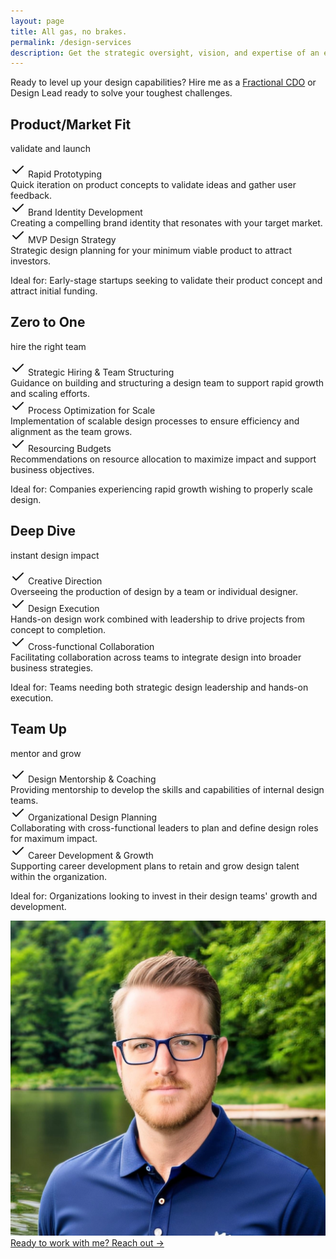 ```yaml
---
layout: page
title: All gas, no brakes.
permalink: /design-services
description: Get the strategic oversight, vision, and expertise of an experienced Chief Design Officer on your terms. As a Fractional CDO, I provide hands-on design leadership tailored to the unique needs of your organization, helping you drive impactful design strategies, establish a powerful brand presence, and scale your product or service experience.
---
```


<p class="sub-heading fade-in-element mb-12">Ready to level up your design capabilities? Hire me as a <a href="/fractional-cdo">Fractional CDO</a> or Design Lead ready to solve your toughest challenges.</p>

<div class="{{ page.markdown }} max-w-none">
  <div class="services__container">
      <div class="services__package fade-in-element">
        <h2 class="services__title">Product/Market Fit</h2>
        <p class="services__description">validate and launch</p>
        <div class="services__service-title"><svg xmlns="http://www.w3.org/2000/svg" width="24" height="24" viewBox="0 0 24 24" fill="none" stroke="currentColor" stroke-width="2" stroke-linecap="round" stroke-linejoin="round" class="lucide lucide-check"><path d="M20 6 9 17l-5-5"/></svg> Rapid Prototyping</div>
        <div class="services__service-description">Quick iteration on product concepts to validate ideas and gather user feedback.</div>
        <div class="services__service-title"><svg xmlns="http://www.w3.org/2000/svg" width="24" height="24" viewBox="0 0 24 24" fill="none" stroke="currentColor" stroke-width="2" stroke-linecap="round" stroke-linejoin="round" class="lucide lucide-check"><path d="M20 6 9 17l-5-5"/></svg> Brand Identity Development</div>
        <div class="services__service-description">Creating a compelling brand identity that resonates with your target market.</div>
        <div class="services__service-title"><svg xmlns="http://www.w3.org/2000/svg" width="24" height="24" viewBox="0 0 24 24" fill="none" stroke="currentColor" stroke-width="2" stroke-linecap="round" stroke-linejoin="round" class="lucide lucide-check"><path d="M20 6 9 17l-5-5"/></svg> MVP Design Strategy</div>
        <div class="services__service-description">Strategic design planning for your minimum viable product to attract investors.</div>
        <p class="services__ideal">Ideal for: Early-stage startups seeking to validate their product concept and attract initial funding.</p>
      </div>
      <div class="services__package fade-in-element">
        <h2 class="services__title">Zero to One</h2>
        <p class="services__description">hire the right team</p>
        <div class="services__service-title"><svg xmlns="http://www.w3.org/2000/svg" width="24" height="24" viewBox="0 0 24 24" fill="none" stroke="currentColor" stroke-width="2" stroke-linecap="round" stroke-linejoin="round" class="lucide lucide-check"><path d="M20 6 9 17l-5-5"/></svg> Strategic Hiring & Team Structuring</div>
        <div class="services__service-description">Guidance on building and structuring a design team to support rapid growth and scaling efforts.</div>
        <div class="services__service-title"><svg xmlns="http://www.w3.org/2000/svg" width="24" height="24" viewBox="0 0 24 24" fill="none" stroke="currentColor" stroke-width="2" stroke-linecap="round" stroke-linejoin="round" class="lucide lucide-check"><path d="M20 6 9 17l-5-5"/></svg> Process Optimization for Scale</div>
        <div class="services__service-description">Implementation of scalable design processes to ensure efficiency and alignment as the team grows.</div>
        <div class="services__service-title"><svg xmlns="http://www.w3.org/2000/svg" width="24" height="24" viewBox="0 0 24 24" fill="none" stroke="currentColor" stroke-width="2" stroke-linecap="round" stroke-linejoin="round" class="lucide lucide-check"><path d="M20 6 9 17l-5-5"/></svg> Resourcing Budgets</div>
        <div class="services__service-description">Recommendations on resource allocation to maximize impact and support business objectives.</div>
        <p class="services__ideal">Ideal for: Companies experiencing rapid growth wishing to properly scale design.</p>
      </div>
      <div class="services__package fade-in-element">
        <h2 class="services__title">Deep Dive</h2>
        <p class="services__description">instant design impact</p>
        <div class="services__service-title"><svg xmlns="http://www.w3.org/2000/svg" width="24" height="24" viewBox="0 0 24 24" fill="none" stroke="currentColor" stroke-width="2" stroke-linecap="round" stroke-linejoin="round" class="lucide lucide-check"><path d="M20 6 9 17l-5-5"/></svg> Creative Direction</div>
        <div class="services__service-description">Overseeing the production of design by a team or individual designer.</div>
        <div class="services__service-title"><svg xmlns="http://www.w3.org/2000/svg" width="24" height="24" viewBox="0 0 24 24" fill="none" stroke="currentColor" stroke-width="2" stroke-linecap="round" stroke-linejoin="round" class="lucide lucide-check"><path d="M20 6 9 17l-5-5"/></svg> Design Execution</div>
        <div class="services__service-description">Hands-on design work combined with leadership to drive projects from concept to completion.</div>
        <div class="services__service-title"><svg xmlns="http://www.w3.org/2000/svg" width="24" height="24" viewBox="0 0 24 24" fill="none" stroke="currentColor" stroke-width="2" stroke-linecap="round" stroke-linejoin="round" class="lucide lucide-check"><path d="M20 6 9 17l-5-5"/></svg> Cross-functional Collaboration</div>
        <div class="services__service-description">Facilitating collaboration across teams to integrate design into broader business strategies.</div>
        <p class="services__ideal">Ideal for: Teams needing both strategic design leadership and hands-on execution.</p>
      </div>
      <div class="services__package fade-in-element">
        <h2 class="services__title">Team Up</h2>
        <p class="services__description">mentor and grow</p>
        <div class="services__service-title"><svg xmlns="http://www.w3.org/2000/svg" width="24" height="24" viewBox="0 0 24 24" fill="none" stroke="currentColor" stroke-width="2" stroke-linecap="round" stroke-linejoin="round" class="lucide lucide-check"><path d="M20 6 9 17l-5-5"/></svg> Design Mentorship & Coaching</div>
        <div class="services__service-description">Providing mentorship to develop the skills and capabilities of internal design teams.</div>
        <div class="services__service-title"><svg xmlns="http://www.w3.org/2000/svg" width="24" height="24" viewBox="0 0 24 24" fill="none" stroke="currentColor" stroke-width="2" stroke-linecap="round" stroke-linejoin="round" class="lucide lucide-check"><path d="M20 6 9 17l-5-5"/></svg> Organizational Design Planning</div>
        <div class="services__service-description">Collaborating with cross-functional leaders to plan and define design roles for maximum impact.</div>
        <div class="services__service-title"><svg xmlns="http://www.w3.org/2000/svg" width="24" height="24" viewBox="0 0 24 24" fill="none" stroke="currentColor" stroke-width="2" stroke-linecap="round" stroke-linejoin="round" class="lucide lucide-check"><path d="M20 6 9 17l-5-5"/></svg> Career Development & Growth</div>
        <div class="services__service-description">Supporting career development plans to retain and grow design talent within the organization.</div>
        <p class="services__ideal">Ideal for: Organizations looking to invest in their design teams' growth and development.</p>
      </div>
  </div>
  <a href="/contact" class="contact-card fade-in-element">
    <img class="contact-card__image" src="/assets/images/profile-photo.png" />
    <div class="contact-card__content">
      <span class="contact-card__text">Ready to work with me?</span>
      <span class="contact-card__link">
        <span>Reach out &rarr;</span>
      </span>
    </div>
  </a>
</div>
